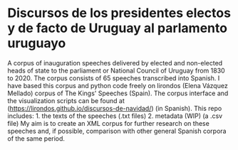 # Discursos de los presidentes electos y de facto de Uruguay al parlamento uruguayo
A corpus of inauguration speeches delivered by elected and non-elected heads of state to the parliament or National Council of Uruguay from 1830 to 2020.   The corpus consists of 65 speeches transcribed into Spanish.  I have based this corpus and python code freely on lirondos (Elena Vázquez Mellado) corpus of The Kings' Speeches (Spain). The corpus interface and the visualization scripts can be found at   (https://lirondos.github.io/discursos-de-navidad/) (in Spanish).  This repo includes:  1. the texts of the speeches  (.txt files) 2. metadata (WIP) (a .csv file)  My aim is to create an XML corpus for further research on these speeches and, if possible, comparison with other general Spanish corpora of the same period.
